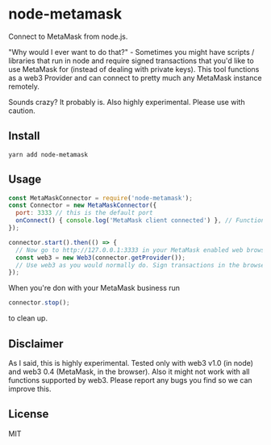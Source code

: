 # node-metamask

Connect to MetaMask from node.js.

"Why would I ever want to do that?" - Sometimes you might have scripts / libraries that run in node and require signed transactions that you'd like to use MetaMask for (instead of dealing with private keys). This tool functions as a web3 Provider and can connect to pretty much any MetaMask instance remotely.

Sounds crazy? It probably is. Also highly experimental. Please use with caution.

## Install

```shell
yarn add node-metamask
```

## Usage

```js
const MetaMaskConnector = require('node-metamask');
const Connector = new MetaMaskConnector({
  port: 3333 // this is the default port
  onConnect() { console.log('MetaMask client connected') }, // Function to run when MetaMask is connected (optional)
});

connector.start().then(() => {
  // Now go to http://127.0.0.1:3333 in your MetaMask enabled web browser.
  const web3 = new Web3(connector.getProvider());
  // Use web3 as you would normally do. Sign transactions in the browser.
});
```

When you're don with your MetaMask business run

```js
connector.stop();
```

to clean up.

## Disclaimer

As I said, this is highly experimental. Tested only with web3 v1.0 (in node) and web3 0.4 (MetaMask, in the browser). Also it might not work with all functions supported by web3. Please report any bugs you find so we can improve this.

## License

MIT
